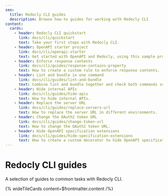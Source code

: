 ```yaml
---
seo:
  title: Redocly CLI guides
  description: Browse how-to guides for working with Redocly CLI
content:
  cards:
    - header: Redocly CLI quickstart
      link: docs/cli/quickstart
      text: Take your first steps with Redocly CLI.
    - header: OpenAPI starter project
      link: docs/cli/openapi-starter
      text: Get started with OpenAPI and Redocly, using this sample project.
    - header: Enforce response contents
      link: docs/cli/guides/response-contains-property
      text: How to create a custom rule to enforce response contents.
    - header: Lint and bundle in one command
      link: docs/cli/guides/lint-and-bundle
      text: Combine lint and bundle together and check both commands succeed.
    - header: Hide internal APIs
      link: docs/cli/guides/hide-apis
      text: How to hide internal APIs.
    - header: Replace the server URL
      link: docs/cli/guides/replace-servers-url
      text: How to replace the server URL in different environments.
    - header: Change the OAuth2 token URL
      link: docs/cli/guides/change-token-url
      text: How to change the OAuth2 token URL.
    - header: Hide OpenAPI specification extensions
      link: docs/cli/guides/hide-specification-extensions
      text: How to create a custom decorator to hide OpenAPI specification extensions.
---
```


# Redocly CLI guides

A selection of guides to common tasks with Redocly CLI.

{% wideTileCards content=$frontmatter.content /%}
